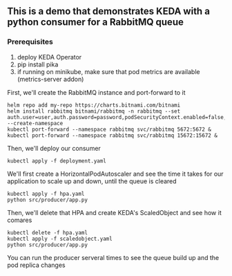 ## This is a demo that demonstrates KEDA with a python consumer for a RabbitMQ queue

### Prerequisites

1. deploy KEDA Operator
2. pip install pika
3. if running on minikube, make sure that pod metrics are available (metrics-server addon)

First, we'll create the RabbitMQ instance and port-forward to it

    helm repo add my-repo https://charts.bitnami.com/bitnami
    helm install rabbitmq bitnami/rabbitmq -n rabbitmq --set auth.user=user,auth.password=password,podSecurityContext.enabled=false,containerSecurityContext.enabled=false --create-namespace
    kubectl port-forward --namespace rabbitmq svc/rabbitmq 5672:5672 &
    kubectl port-forward --namespace rabbitmq svc/rabbitmq 15672:15672 &

Then, we'll deploy our consumer

    kubectl apply -f deployment.yaml

We'll first create a HorizontalPodAutoscaler and see the time it takes for our application to scale up and down, until the queue is cleared

    kubectl apply -f hpa.yaml
    python src/producer/app.py

Then, we'll delete that HPA and create KEDA's ScaledObject and see how it comares

    kubectl delete -f hpa.yaml
    kubectl apply -f scaledobject.yaml
    python src/producer/app.py

You can run the producer serveral times to see the queue build up and the pod replica changes 
